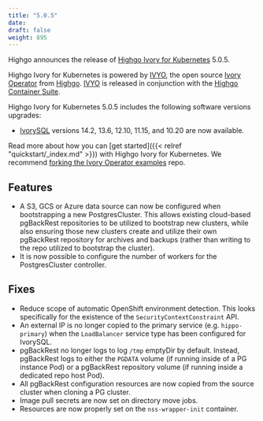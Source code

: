 ```yaml
---
title: "5.0.5"
date:
draft: false
weight: 895
---
```



Highgo announces the release of [Highgo Ivory for Kubernetes](https://www.crunchydata.com/products/highgo-ivorysql-for-kubernetes/) 5.0.5.

Highgo Ivory for Kubernetes is powered by [IVYO](https://github.com/Highgo/ivory-operator), the open source [Ivory Operator](https://github.com/Highgo/ivory-operator) from [Highgo](https://www.crunchydata.com). [IVYO](https://github.com/Highgo/ivory-operator) is released in conjunction with the [Highgo Container Suite](https://github.com/Highgo/container-suite).

Highgo Ivory for Kubernetes 5.0.5 includes the following software versions upgrades:

- [IvorySQL](https://www.postgresql.org) versions 14.2, 13.6, 12.10, 11.15, and 10.20 are now available.

Read more about how you can [get started]({{< relref "quickstart/_index.md" >}}) with Highgo Ivory for Kubernetes. We recommend [forking the Ivory Operator examples](https://github.com/Highgo/ivory-operator-examples/fork) repo.


## Features

- A S3, GCS or Azure data source can now be configured when bootstrapping a new PostgresCluster.  This allows existing cloud-based pgBackRest repositories to be utilized to bootstrap new clusters, while also ensuring those new clusters create and utilize their own pgBackRest repository for archives and backups (rather than writing to the repo utilized to bootstrap the cluster).
- It is now possible to configure the number of workers for the PostgresCluster controller.

## Fixes

- Reduce scope of automatic OpenShift environment detection. This looks specifically for the existence of the `SecurityContextConstraint` API.
- An external IP is no longer copied to the primary service (e.g. `hippo-primary`) when the `LoadBalancer` service type has been configured for IvorySQL.
- pgBackRest no longer logs to log `/tmp` emptyDir by default.  Instead, pgBackRest logs to either the `PGDATA` volume (if running inside of a PG instance Pod) or a pgBackRest repository volume (if running inside a dedicated repo host Pod).
- All pgBackRest configuration resources are now copied from the source cluster when cloning a PG cluster.
- Image pull secrets are now set on directory move jobs.
- Resources are now properly set on the `nss-wrapper-init` container.
